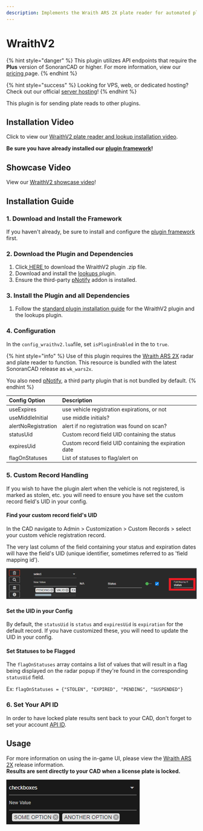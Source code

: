 ```yaml
---
description: Implements the Wraith ARS 2X plate reader for automated plate reading.
---
```


# WraithV2

{% hint style="danger" %}
This plugin utilizes API endpoints that require the **Plus** version of SonoranCAD or higher. For more information, view our [pricing ](../../../pricing/faq/)page.
{% endhint %}

{% hint style="success" %}
Looking for VPS, web, or dedicated hosting? Check out our official [server hosting](../../../other-products/server-hosting.md)!
{% endhint %}

This plugin is for sending plate reads to other plugins.

## Installation Video

Click to view our [WraithV2 plate reader and lookup installation video](https://youtu.be/IgaISh1CykE).

**Be sure you have already installed our** [**plugin framework**](../framework-installation.md)**!**

## Showcase Video

View our [WraithV2 showcase video](https://www.youtube.com/watch?v=5oL7Mg6LQgg)!

## Installation Guide

### 1. Download and Install the Framework

If you haven't already, be sure to install and configure the [plugin framework](../framework-installation.md) first.

### 2. Download the Plugin and Dependencies

1. Click[ HERE ](https://github.com/Sonoran-Software/sonoran_wraithv2/releases)to download the WraithV2 plugin .zip file.
2. Download and install the [lookups ](lookups.md)plugin.
3. Ensure the third-party [pNotify](https://github.com/Nick78111/pNotify) addon is installed.

### 3. Install the Plugin and all Dependencies

1. Follow the [standard plugin installation guide](../plugin-installation/) for the WraithV2 plugin and the lookups plugin.

### 4. Configuration

In the `config_wraithv2.lua`file, set `isPluginEnabled` in the to `true`.

{% hint style="info" %}
Use of this plugin requires the [Wraith ARS 2X](https://forum.cfx.re/t/release-wraith-ars-2x-police-radar-and-plate-reader-v1-2-4/1058277) radar and plate reader to function. This resource is bundled with the latest SonoranCAD release as `wk_wars2x`.

You also need [pNotify](https://github.com/Nick78111/pNotify), a third party plugin that is not bundled by default.
{% endhint %}

| Config Option | Description |
| :--- | :--- |
| useExpires | use vehicle registration expirations, or not |
| useMiddleInitial | use middle initials? |
| alertNoRegistration | alert if no registration was found on scan? |
| statusUid | Custom record field UID containing the status |
| expiresUid | Custom record field UID containing the expiration date |
| flagOnStatuses | List of statuses to flag/alert on |

### 5. Custom Record Handling

If you wish to have the plugin alert when the vehicle is not registered, is marked as stolen, etc. you will need to ensure you have set the custom record field's UID in your config.

#### Find your custom record field's UID

In the CAD navigate to Admin &gt; Customization &gt; Custom Records &gt; select your custom vehicle registration record.

The very last column of the field containing your status and expiration dates will have the field's UID \(unique identifier, sometimes referred to as 'field mapping id'\).

![Custom Records - Field UID](../../../.gitbook/assets/image%20%28130%29.png)

#### Set the UID in your Config

By default, the `statusUid` is `status` and `expiresUid` is `expiration` for the default record. If you have customized these, you will need to update the UID in your config.

#### Set Statuses to be Flagged

The `flagOnStatuses` array contains a list of values that will result in a flag being displayed on the radar popup if they're found in the corresponding `statusUid` field.

Ex: `flagOnStatuses = {"STOLEN", "EXPIRED", "PENDING", "SUSPENDED"}`

### 6. Set Your API ID

In order to have locked plate results sent back to your CAD, don't forget to set your account [API ID](../../../sonoran-cad/api-integration/getting-started/setting-your-api-id.md).

## Usage

For more information on using the in-game UI, please view the [Wraith ARS 2X](https://forum.cfx.re/t/release-wraith-ars-2x-police-radar-and-plate-reader-v1-2-4/1058277) release information.  
**Results are sent directly to your CAD when a license plate is locked.**

![Wraith ARS 2X Controls](../../../.gitbook/assets/image%20%2826%29.png)

